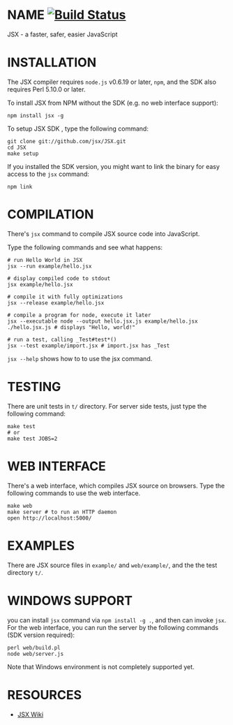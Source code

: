 NAME [![Build Status](https://secure.travis-ci.org/jsx/JSX.png)](http://travis-ci.org/jsx/JSX)
=======================

JSX - a faster, safer, easier JavaScript

INSTALLATION
=======================

The JSX compiler requires `node.js` v0.6.19 or later, `npm`, and the SDK
also requires Perl 5.10.0 or later.

To install JSX from NPM without the SDK (e.g. no web interface support):

    npm install jsx -g

To setup JSX SDK , type the following command:

    git clone git://github.com/jsx/JSX.git
    cd JSX
    make setup

If you installed the SDK version, you might want to link the binary for easy access to the `jsx` command:

    npm link

COMPILATION
=======================

There's `jsx` command to compile JSX source code into JavaScript.

Type the following commands and see what happens:

    # run Hello World in JSX
    jsx --run example/hello.jsx

    # display compiled code to stdout
    jsx example/hello.jsx

    # compile it with fully optimizations
    jsx --release example/hello.jsx

    # compile a program for node, execute it later
    jsx --executable node --output hello.jsx.js example/hello.jsx
    ./hello.jsx.js # displays "Hello, world!"

    # run a test, calling _Test#test*()
    jsx --test example/import.jsx # import.jsx has _Test

`jsx --help` shows how to to use the jsx command.

TESTING
=======================

There are unit tests in `t/` directory. For server side tests, just type the following command:

    make test
    # or
    make test JOBS=2

WEB INTERFACE
=======================

There's a web interface, which compiles JSX source on browsers.
Type the following commands to use the web interface.

    make web
    make server # to run an HTTP daemon
    open http://localhost:5000/

EXAMPLES
=======================

There are JSX source files in `example/` and `web/example/`, and the the test directory `t/`.

WINDOWS SUPPORT
=======================

you can install `jsx` command via `npm install -g .`, and then can invoke `jsx`.
For the web interface, you can run the server by the following commands (SDK version required):

    perl web/build.pl
    node web/server.js

Note that Windows environment is not completely supported yet.

RESOURCES
=======================

* [JSX Wiki](https://github.com/jsx/JSX/wiki)

